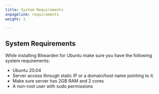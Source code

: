 ```yaml
---
title: System Requirements
onpagelink: requirements
weight: 1

---
```


System Requirements
-------------------

While installing Bitwarden for Ubuntu make sure you have the following system requirements:

- Ubuntu 20.04
- Server access through static IP or a domain/host name pointing to it.
- Make sure server has 2GB RAM and 2 cores
- A non-root user with sudo permissions
 
